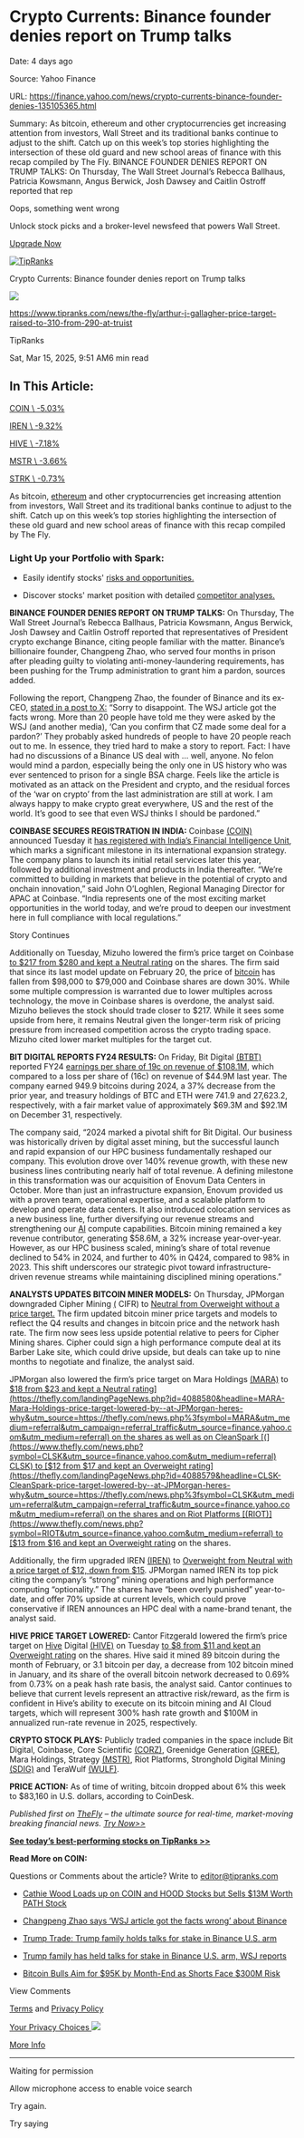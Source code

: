 # Crypto Currents: Binance founder denies report on Trump talks

Date: 4 days ago

Source: Yahoo Finance

URL: https://finance.yahoo.com/news/crypto-currents-binance-founder-denies-135105365.html

Summary: As bitcoin, ethereum and other cryptocurrencies get increasing attention from investors, Wall Street and its traditional banks continue to adjust to the shift. Catch up on this week’s top stories highlighting the intersection of these old guard and new school areas of finance with this recap compiled by The Fly. BINANCE FOUNDER DENIES REPORT ON TRUMP TALKS: On Thursday, The Wall Street Journal’s Rebecca Ballhaus, Patricia Kowsmann, Angus Berwick, Josh Dawsey and Caitlin Ostroff reported that rep

Oops, something went wrong

Unlock stock picks and a broker-level newsfeed that powers Wall Street.

[Upgrade Now](https://finance.yahoo.com/about/promos/silver/make2025yourbestyoy/?ncid=100002232)

[![TipRanks](https://s.yimg.com/ny/api/res/1.2/qZFu7UXtFqGvscv9CzqfHQ--/YXBwaWQ9aGlnaGxhbmRlcjt3PTE1NDtoPTQ4O2NmPXdlYnA-/https://s.yimg.com/os/creatr-uploaded-images/2020-12/48ae0b40-33f2-11eb-9ffe-57568e2946b3)](https://www.tipranks.com/ "TipRanks")

Crypto Currents: Binance founder denies report on Trump talks

![](<Base64-Image-Removed>)

https://www.tipranks.com/news/the-fly/arthur-j-gallagher-price-target-raised-to-310-from-290-at-truist

TipRanks

Sat, Mar 15, 2025, 9:51 AM6 min read

## In This Article:

[COIN \\
-5.03%](https://finance.yahoo.com/quote/COIN/ "COIN")

[IREN \\
-9.32%](https://finance.yahoo.com/quote/IREN/ "IREN")

[HIVE \\
-7.18%](https://finance.yahoo.com/quote/HIVE/ "HIVE")

[MSTR \\
-3.66%](https://finance.yahoo.com/quote/MSTR/ "MSTR")

[STRK \\
-0.73%](https://finance.yahoo.com/quote/STRK/ "STRK")

As bitcoin, [ethereum](https://www.tipranks.com/cryptocurrency/eth-usd?utm_source=finance.yahoo.com&utm_medium=referral) and other cryptocurrencies get increasing attention from investors, Wall Street and its traditional banks continue to adjust to the shift. Catch up on this week’s top stories highlighting the intersection of these old guard and new school areas of finance with this recap compiled by The Fly.

### Light Up your Portfolio with Spark:

- Easily identify stocks' [risks and opportunities.](https://www.tipranks.com/stocks/aapl/ai-stock-analysis?utm_source=finance.yahoo.com&utm_medium=referral)

- Discover stocks' market position with detailed [competitor analyses.](https://www.tipranks.com/stocks/aapl/ai-stock-analysis?utm_source=finance.yahoo.com&utm_medium=referral)


**BINANCE FOUNDER DENIES REPORT ON TRUMP TALKS:** On Thursday, The Wall Street Journal’s Rebecca Ballhaus, Patricia Kowsmann, Angus Berwick, Josh Dawsey and Caitlin Ostroff reported that representatives of President crypto exchange Binance, citing people familiar with the matter. Binance’s billionaire founder, Changpeng Zhao, who served four months in prison after pleading guilty to violating anti-money-laundering requirements, has been pushing for the Trump administration to grant him a pardon, sources added.

Following the report, Changpeng Zhao, the founder of Binance and its ex-CEO, [stated in a post to X:](https://thefly.com/landingPageNews.php?id=4089128&headline=$BTC;MSTR;COIN;MARA;RIOT;BTBT;BITF;WULF;GREE;SDIG;CORZ;$ECON;SPY;SPX-Changpeng-Zhao-says-WSJ-article-got-the-facts-wrong-about-Binance&utm_source=https://thefly.com/news.php%3fsymbol=COIN&utm_medium=referral&utm_campaign=referral_traffic&utm_source=finance.yahoo.com&utm_medium=referral) “Sorry to disappoint. The WSJ article got the facts wrong. More than 20 people have told me they were asked by the WSJ (and another media), ‘Can you confirm that CZ made some deal for a pardon?’ They probably asked hundreds of people to have 20 people reach out to me. In essence, they tried hard to make a story to report. Fact: I have had no discussions of a Binance US deal with … well, anyone. No felon would mind a pardon, especially being the only one in US history who was ever sentenced to prison for a single BSA charge. Feels like the article is motivated as an attack on the President and crypto, and the residual forces of the ‘war on crypto’ from the last administration are still at work. I am always happy to make crypto great everywhere, US and the rest of the world. It’s good to see that even WSJ thinks I should be pardoned.”

**COINBASE SECURES REGISTRATION IN INDIA:** Coinbase [(COIN)](https://www.thefly.com/news.php?symbol=COIN&utm_source=finance.yahoo.com&utm_medium=referral) announced Tuesday it [has registered with India’s Financial Intelligence Unit](https://thefly.com/landingPageNews.php?id=4087848&headline=COIN-Coinbase-secures-registration-in-India&utm_source=https://thefly.com/news.php%3fsymbol=COIN&utm_medium=referral&utm_campaign=referral_traffic&utm_source=finance.yahoo.com&utm_medium=referral), which marks a significant milestone in its international expansion strategy. The company plans to launch its initial retail services later this year, followed by additional investment and products in India thereafter. “We’re committed to building in markets that believe in the potential of crypto and onchain innovation,” said John O’Loghlen, Regional Managing Director for APAC at Coinbase. “India represents one of the most exciting market opportunities in the world today, and we’re proud to deepen our investment here in full compliance with local regulations.”

Story Continues

Additionally on Tuesday, Mizuho lowered the firm’s price target on Coinbase [to $217 from $280 and kept a Neutral rating](https://thefly.com/landingPageNews.php?id=4087037&headline=COIN-Mizuho-cuts-Coinbase-target-calls--pullback-overdone&utm_source=https://thefly.com/news.php%3fsymbol=COIN&utm_medium=referral&utm_campaign=referral_traffic&utm_source=finance.yahoo.com&utm_medium=referral) on the shares. The firm said that since its last model update on February 20, the price of [bitcoin](https://www.tipranks.com/cryptocurrency/btc-usd?utm_source=finance.yahoo.com&utm_medium=referral) has fallen from $98,000 to $79,000 and Coinbase shares are down 30%. While some multiple compression is warranted due to lower multiples across technology, the move in Coinbase shares is overdone, the analyst said. Mizuho believes the stock should trade closer to $217. While it sees some upside from here, it remains Neutral given the longer-term risk of pricing pressure from increased competition across the crypto trading space. Mizuho cited lower market multiples for the target cut.

**BIT DIGITAL REPORTS FY24 RESULTS:** On Friday, Bit Digital [(BTBT)](https://www.thefly.com/news.php?symbol=BTBT&utm_source=finance.yahoo.com&utm_medium=referral) reported FY24 [earnings per share of 19c on revenue of $108.1M,](https://bit-digital.com/press-releases/bit-digital-inc-announces-fiscal-year-2024-financial-results/?utm_source=finance.yahoo.com&utm_medium=referral) which compared to a loss per share of (16c) on revenue of $44.9M last year. The company earned 949.9 bitcoins during 2024, a 37% decrease from the prior year, and treasury holdings of BTC and ETH were 741.9 and 27,623.2, respectively, with a fair market value of approximately $69.3M and $92.1M on December 31, respectively.

The company said, “2024 marked a pivotal shift for Bit Digital. Our business was historically driven by digital asset mining, but the successful launch and rapid expansion of our HPC business fundamentally reshaped our company. This evolution drove over 140% revenue growth, with these new business lines contributing nearly half of total revenue. A defining milestone in this transformation was our acquisition of Enovum Data Centers in October. More than just an infrastructure expansion, Enovum provided us with a proven team, operational expertise, and a scalable platform to develop and operate data centers. It also introduced colocation services as a new business line, further diversifying our revenue streams and strengthening our [AI](https://www.tipranks.com/compare-stocks/artificial-intelligence?utm_source=finance.yahoo.com&utm_medium=referral) compute capabilities. Bitcoin mining remained a key revenue contributor, generating $58.6M, a 32% increase year-over-year. However, as our HPC business scaled, mining’s share of total revenue declined to 54% in 2024, and further to 40% in Q424, compared to 98% in 2023. This shift underscores our strategic pivot toward infrastructure-driven revenue streams while maintaining disciplined mining operations.”

**ANALYSTS UPDATES BITCOIN MINER MODELS:** On Thursday, JPMorgan downgraded Cipher Mining [(](https://www.thefly.com/news.php?symbol=CIFR&utm_source=finance.yahoo.com&utm_medium=referral) CIFR) to [Neutral from Overweight without a price target.](https://thefly.com/landingPageNews.php?id=4088576&headline=CIFR-Cipher-Mining-just-downgraded-at-JPMorgan-heres-why&utm_source=https://thefly.com/news.php%3fsymbol=CIFR&utm_medium=referral&utm_campaign=referral_traffic&utm_source=finance.yahoo.com&utm_medium=referral) The firm updated bitcoin miner price targets and models to reflect the Q4 results and changes in bitcoin price and the network hash rate. The firm now sees less upside potential relative to peers for Cipher Mining shares. Cipher could sign a high performance compute deal at its Barber Lake site, which could drive upside, but deals can take up to nine months to negotiate and finalize, the analyst said.

JPMorgan also lowered the firm’s price target on Mara Holdings [(MARA)](https://www.thefly.com/news.php?symbol=MARA&utm_source=finance.yahoo.com&utm_medium=referral) to [$18 from $23 and kept a Neutral rating](https://thefly.com/landingPageNews.php?id=4088580&headline=MARA-Mara-Holdings-price-target-lowered-by--at-JPMorgan-heres-why&utm_source=https://thefly.com/news.php%3fsymbol=MARA&utm_medium=referral&utm_campaign=referral_traffic&utm_source=finance.yahoo.com&utm_medium=referral) on the shares as well as on CleanSpark [(](https://www.thefly.com/news.php?symbol=CLSK&utm_source=finance.yahoo.com&utm_medium=referral) CLSK) to [$12 from $17 and kept an Overweight rating](https://thefly.com/landingPageNews.php?id=4088579&headline=CLSK-CleanSpark-price-target-lowered-by--at-JPMorgan-heres-why&utm_source=https://thefly.com/news.php%3fsymbol=CLSK&utm_medium=referral&utm_campaign=referral_traffic&utm_source=finance.yahoo.com&utm_medium=referral) on the shares and on Riot Platforms [(RIOT)](https://www.thefly.com/news.php?symbol=RIOT&utm_source=finance.yahoo.com&utm_medium=referral) to [$13 from $16 and kept an Overweight rating](https://thefly.com/landingPageNews.php?id=4088581&headline=RIOT-Riot-Platforms-price-target-lowered-by--at-JPMorgan-heres-why&utm_source=https://thefly.com/news.php%3fsymbol=RIOT&utm_medium=referral&utm_campaign=referral_traffic&utm_source=finance.yahoo.com&utm_medium=referral) on the shares.

Additionally, the firm upgraded IREN [(IREN)](https://www.thefly.com/news.php?symbol=IREN&utm_source=finance.yahoo.com&utm_medium=referral) to [Overweight from Neutral with a price target of $12, down from $15](https://thefly.com/landingPageNews.php?id=4088578&headline=IREN-IREN-just-upgraded-at-JPMorgan-heres-why&utm_source=https://thefly.com/news.php%3fsymbol=IREN&utm_medium=referral&utm_campaign=referral_traffic&utm_source=finance.yahoo.com&utm_medium=referral). JPMorgan named IREN its top pick citing the company’s “strong” mining operations and high performance computing “optionality.” The shares have “been overly punished” year-to-date, and offer 70% upside at current levels, which could prove conservative if IREN announces an HPC deal with a name-brand tenant, the analyst said.

**HIVE PRICE TARGET LOWERED:** Cantor Fitzgerald lowered the firm’s price target on [Hive](https://www.tipranks.com/stocks/hive?utm_source=finance.yahoo.com&utm_medium=referral) Digital [(HIVE)](https://www.thefly.com/news.php?symbol=HIVE&utm_source=finance.yahoo.com&utm_medium=referral) on Tuesday [to $8 from $11 and kept an Overweight rating](https://thefly.com/landingPageNews.php?id=4087369&headline=HIVE-Hive-Digital-price-target-lowered-by--at-Cantor-Fitzgerald-heres-why&utm_source=https://thefly.com/news.php%3fsymbol=HIVE&utm_medium=referral&utm_campaign=referral_traffic&utm_source=finance.yahoo.com&utm_medium=referral) on the shares. Hive said it mined 89 bitcoin during the month of February, or 3.1 bitcoin per day, a decrease from 102 bitcoin mined in January, and its share of the overall bitcoin network decreased to 0.69% from 0.73% on a peak hash rate basis, the analyst said. Cantor continues to believe that current levels represent an attractive risk/reward, as the firm is confident in Hive’s ability to execute on its bitcoin mining and AI Cloud targets, which will represent 300% hash rate growth and $100M in annualized run-rate revenue in 2025, respectively.

**CRYPTO STOCK PLAYS:** Publicly traded companies in the space include Bit Digital, Coinbase, Core Scientific [(CORZ)](https://www.thefly.com/news.php?symbol=CORZ&utm_source=finance.yahoo.com&utm_medium=referral), Greenidge Generation [(GREE)](https://www.thefly.com/news.php?symbol=GREE&utm_source=finance.yahoo.com&utm_medium=referral), Mara Holdings, Strategy [(MSTR)](https://www.thefly.com/news.php?symbol=MSTR&utm_source=finance.yahoo.com&utm_medium=referral), Riot Platforms, Stronghold Digital Mining [(SDIG)](https://www.thefly.com/news.php?symbol=SDIG&utm_source=finance.yahoo.com&utm_medium=referral) and TeraWulf [(WULF)](https://www.thefly.com/news.php?symbol=WULF&utm_source=finance.yahoo.com&utm_medium=referral).

**PRICE ACTION:** As of time of writing, bitcoin dropped about 6% this week to $83,160 in U.S. dollars, according to CoinDesk.

_Published first on [TheFly](https://thefly.com/?utm_source=finance.yahoo.com&utm_medium=referral) – the ultimate source for real-time, market-moving breaking financial news. [Try Now>>](https://thefly.com/?utm_source=finance.yahoo.com&utm_medium=referral)_

[**See today’s best-performing stocks on TipRanks >>**](https://www.tipranks.com/screener/top-smart-score-stocks/?type=stockAnalysisLanding&utm_source=finance.yahoo.com&utm_medium=referral)

**Read More on COIN:**

Questions or Comments about the article? Write to editor@tipranks.com

- [Cathie Wood Loads up on COIN and HOOD Stocks but Sells $13M Worth PATH Stock](https://www.tipranks.com/news/cathie-woods-loads-up-on-coin-and-hood-stocks-but-sells-13m-worth-path-shares?utm_source=finance.yahoo.com&utm_medium=referral)

- [Changpeng Zhao says ‘WSJ article got the facts wrong’ about Binance](https://www.tipranks.com/news/the-fly/changpeng-zhao-says-wsj-article-got-the-facts-wrong-about-binance?utm_source=finance.yahoo.com&utm_medium=referral)

- [Trump Trade: Trump family holds talks for stake in Binance U.S. arm](https://www.tipranks.com/news/the-fly/trump-trade-trump-family-holds-talks-for-stake-in-binance-u-s-arm?utm_source=finance.yahoo.com&utm_medium=referral)

- [Trump family has held talks for stake in Binance U.S. arm, WSJ reports](https://www.tipranks.com/news/the-fly/trump-family-has-held-talks-for-stake-in-binance-u-s-arm-wsj-reports?utm_source=finance.yahoo.com&utm_medium=referral)

- [Bitcoin Bulls Aim for $95K by Month-End as Shorts Face $300M Risk](https://www.tipranks.com/news/bitcoin-bulls-aim-for-95k-by-month-end-as-shorts-face-300m-risk?utm_source=finance.yahoo.com&utm_medium=referral)


View Comments

[Terms](https://guce.yahoo.com/terms?locale=en-US) and [Privacy Policy](https://guce.yahoo.com/privacy-policy?locale=en-US)

[Your Privacy Choices ![](https://s.yimg.com/dv/static/siteApp/img/privacy-choice-control.png)](https://guce.yahoo.com/state-controls?locale=en-US&state=NJ)

[More Info](https://finance.yahoo.com/more-info)

* * *

Waiting for permission

Allow microphone access to enable voice search

Try again.

Try saying